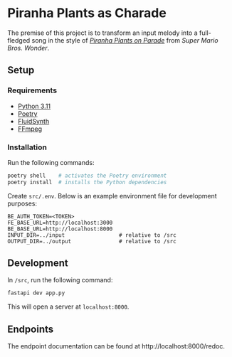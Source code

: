 # Piranha Plants as Charade

The premise of this project is to transform an input melody into a full-fledged song in the style of [_Piranha Plants on Parade_](https://www.youtube.com/watch?v=3EkzTUPoWMU) from _Super Mario Bros. Wonder_.

## Setup

### Requirements

- [Python 3.11](https://www.python.org/downloads/)
- [Poetry](https://python-poetry.org/docs/#installation)
- [FluidSynth](https://github.com/FluidSynth/fluidsynth/wiki/Download)
- [FFmpeg](https://ffmpeg.org/download.html)

### Installation

Run the following commands:

```sh
poetry shell    # activates the Poetry environment
poetry install  # installs the Python dependencies
```

Create `src/.env`. Below is an example environment file for development purposes:

```env
BE_AUTH_TOKEN=<TOKEN>
FE_BASE_URL=http://localhost:3000
BE_BASE_URL=http://localhost:8000
INPUT_DIR=../input                 # relative to /src
OUTPUT_DIR=../output               # relative to /src
```

## Development

In `/src`, run the following command:

```sh
fastapi dev app.py
```

This will open a server at `localhost:8000`.

## Endpoints

The endpoint documentation can be found at http://localhost:8000/redoc.
